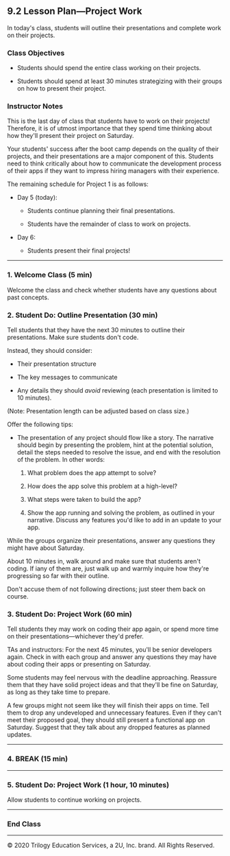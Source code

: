 ## 9.2 Lesson Plan—Project Work

In today's class, students will outline their presentations and complete work on their projects.

### Class Objectives

* Students should spend the entire class working on their projects.

* Students should spend at least 30 minutes strategizing with their groups on how to present their project.

### Instructor Notes

This is the last day of class that students have to work on their projects! Therefore, it is of utmost importance that they spend time thinking about how they'll present their project on Saturday.

Your students' success after the boot camp depends on the quality of their projects, and their presentations are a major component of this. Students need to think critically about how to communicate the development process of their apps if they want to impress hiring managers with their experience.

The remaining schedule for Project 1 is as follows:

* Day 5 (today):

  * Students continue planning their final presentations.

  * Students have the remainder of class to work on projects.

* Day 6:

  * Students present their final projects!

---

### 1. Welcome Class (5 min)

Welcome the class and check whether students have any questions about past concepts.

### 2. Student Do: Outline Presentation (30 min)

Tell students that they have the next 30 minutes to outline their presentations. Make sure students don't code. 

Instead, they should consider:

* Their presentation structure

* The key messages to communicate

* Any details they should _avoid_ reviewing (each presentation is limited to 10 minutes). 

(Note: Presentation length can be adjusted based on class size.)

Offer the following tips:

* The presentation of any project should flow like a story. The narrative should begin by presenting the problem, hint at the potential solution, detail the steps needed to resolve the issue, and end with the resolution of the problem. In other words:
  
  1. What problem does the app attempt to solve?
  
  2. How does the app solve this problem at a high-level?
  
  3. What steps were taken to build the app?
  
  4. Show the app running and solving the problem, as outlined in your narrative. Discuss any features you'd like to add in an update to your app.

While the groups organize their presentations, answer any questions they might have about Saturday.

About 10 minutes in, walk around and make sure that students aren't coding. If iany of them are, just walk up and warmly inquire how they're progressing so far with their outline.

Don't accuse them of not following directions; just steer them back on course.

### 3. Student Do: Project Work (60 min)

Tell students they may work on coding their app again, or spend more time on their presentations—whichever they'd prefer.

TAs and instructors: For the next 45 minutes, you'll be senior developers again. Check in with each group and answer any questions they may have about coding their apps or presenting on Saturday.

Some students may feel nervous with the deadline approaching. Reassure them that they have solid project ideas and that they'll be fine on Saturday, as long as they take time to prepare.

A few groups might not seem like they will finish their apps on time. Tell them to drop any undeveloped and unnecessary features. Even if they can't meet their proposed goal, they should still present a functional app on Saturday. Suggest that they talk about any dropped features as planned updates.

---

### 4. BREAK (15 min)

---

### 5. Student Do: Project Work (1 hour, 10 minutes)

Allow students to continue working on projects.

---

### End Class

---

© 2020 Trilogy Education Services, a 2U, Inc. brand. All Rights Reserved.

